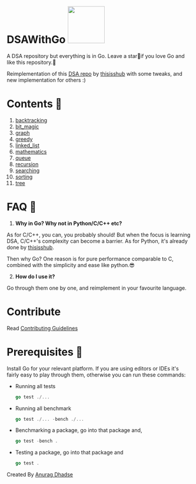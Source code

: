 # DSAWithGo <img width=100 src="https://upload.wikimedia.org/wikipedia/commons/0/05/Go_Logo_Blue.svg"/>
A DSA repository but everything is in Go. Leave a star🌟if you love Go and like this repository.💫

Reimplementation of this [DSA repo](https://github.com/thisisshub/DSA) by [thisisshub](https://github.com/thisisshub/) with some tweaks, and new implementation for others  :)

# Contents 📃
1. [backtracking](https://github.com/adhadse/DSAWithGo/tree/master/backtracking)
2. [bit_magic](https://github.com/adhadse/DSAWithGo/tree/master/bit_magic)
3. [graph](https://github.com/adhadse/DSAWithGo/tree/master/graph)
4. [greedy](https://github.com/adhadse/DSAWithGo/tree/master/greedy)
5. [linked_list](https://github.com/adhadse/DSAWithGo/tree/master/linked_list)
6. [mathematics](https://github.com/adhadse/DSAWithGo/tree/master/mathematics)
7. [queue](https://github.com/adhadse/DSAWithGo/tree/master/queue)
8. [recursion](https://github.com/adhadse/DSAWithGo/tree/master/recursion)
9. [searching](https://github.com/adhadse/DSAWithGo/tree/master/searching)
10. [sorting](https://github.com/adhadse/DSAWithGo/tree/master/sorting)
11. [tree](https://github.com/adhadse/DSAWithGo/tree/master/tree)

# FAQ  🤔
1. **Why in Go? Why not in Python/C/C++ etc?**

As for C/C++, you can, you probably should! But when the focus is learning DSA, C/C++'s complexity can become a barrier. As for Python, it's already done by [thisisshub](https://github.com/thisisshub/).

Then why Go? One reason is for pure performance comparable to C, combined with the simplicity and ease like python.😎

2. **How do I use it?**

Go through them one by one, and reimplement in your favourite language.

# Contribute
Read [Contributing Guidelines](https://github.com/adhadse/DSAWithGo/blob/master/CONTRIBUTING.md)
# Prerequisites 📝
Install Go for your relevant platform. If you are using editors or IDEs it's fairly easy to play through them, otherwise you can run these commands:

- Running all tests 

   ```go
   go test ./...
   ```
- Running all benchmark
  
  ```go
  go test ./... -bench ./...
  ```
- Benchmarking a package, go into that package and,

  ```go
  go test -bench .
  ```
- Testing a package, go into that package and

  ```go
  go test .
  ```
   
Created By [Anurag Dhadse](https://anuragdhadse.com)
